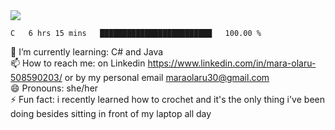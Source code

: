 

 <img align="center" src="https://github-readme-stats.vercel.app/api?username=MaraxD&theme=github_dark&show_icons=true&count_private=true"/>
 <br/>

<!--START_SECTION:waka-->

```text
C   6 hrs 15 mins   █████████████████████████   100.00 %
```

<!--END_SECTION:waka-->
<!--[![willianrod's wakatime stats](https://github-readme-stats.vercel.app/api/wakatime?username=MaraxD)](https://github.com/anuraghazra/github-readme-stats)-->

🌱 I’m currently learning: C# and Java <br/>
📫 How to reach me: on Linkedin https://www.linkedin.com/in/mara-olaru-508590203/ or by my personal email maraolaru30@gmail.com <br/>
😄 Pronouns: she/her <br/>
⚡ Fun fact: i recently learned how to crochet and it's the only thing i've been doing besides sitting in front of my laptop all day <br/>
 
